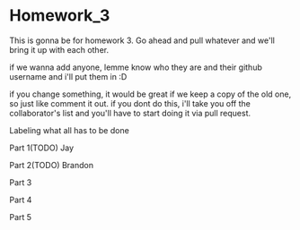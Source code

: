 # Homework_3
This is gonna be for homework 3. Go ahead and pull whatever and we'll bring it up with each other.

if we wanna add anyone, lemme know who they are and their github username and i'll put them in :D


if you change something, it would be great if we keep a copy of the old one, so just like comment it out. if you dont do this, i'll take you off the collaborator's list and you'll have to start doing it via pull request.

Labeling what all has to be done

Part 1(TODO)      Jay

Part 2(TODO)      Brandon

Part 3

Part 4

Part 5
